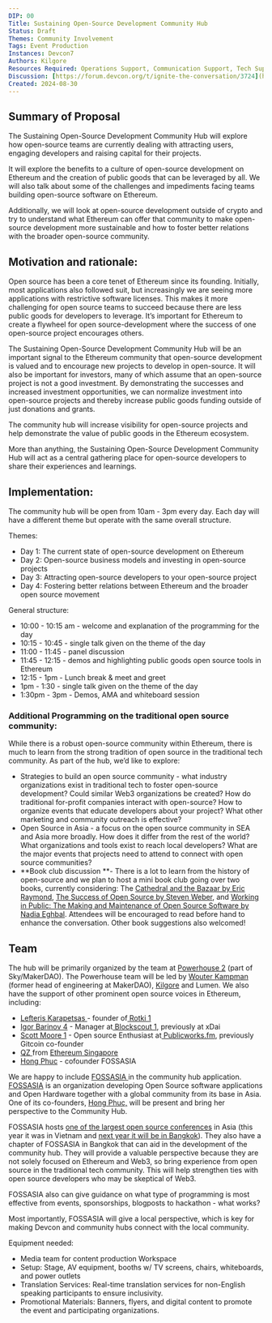 ```yaml
---
DIP: 00
Title: Sustaining Open-Source Development Community Hub 
Status: Draft
Themes: Community Involvement
Tags: Event Production
Instances: Devcon7
Authors: Kilgore
Resources Required: Operations Support, Communication Support, Tech Support
Discussion: [https://forum.devcon.org/t/ignite-the-conversation/3724](https://forum.devcon.org/t/sea-community-hub-proposal-sustaining-open-source-development/3982)
Created: 2024-08-30
---
```


## Summary of Proposal

The Sustaining Open-Source Development Community Hub will explore how open-source teams are currently dealing with attracting users, engaging developers and raising capital for their projects.

It will explore the benefits to a culture of open-source development on Ethereum and the creation of public goods that can be leveraged by all. We will also talk about some of the challenges and impediments facing teams building open-source software on Ethereum.

Additionally, we will look at open-source development outside of crypto and try to understand what Ethereum can offer that community to make open-source development more sustainable and how to foster better relations with the broader open-source community.


## Motivation and rationale:

Open source has been a core tenet of Ethereum since its founding. Initially, most applications also followed suit, but increasingly we are seeing more applications with restrictive software licenses. This makes it more challenging for open source teams to succeed because there are less public goods for developers to leverage. It’s important for Ethereum to create a flywheel for open source-development where the success of one open-source project encourages others.

The Sustaining Open-Source Development Community Hub will be an important signal to the Ethereum community that open-source development is valued and to encourage new projects to develop in open-source. It will also be important for investors, many of which assume that an open-source project is not a good investment. By demonstrating the successes and increased investment opportunities, we can normalize investment into open-source projects and thereby increase public goods funding outside of just donations and grants.

The community hub will increase visibility for open-source projects and help demonstrate the value of public goods in the Ethereum ecosystem.

More than anything, the Sustaining Open-Source Development Community Hub will act as a central gathering place for open-source developers to share their experiences and learnings.


## Implementation:

The community hub will be open from 10am - 3pm every day. Each day will have a different theme but operate with the same overall structure.

Themes:



* Day 1: The current state of open-source development on Ethereum
* Day 2: Open-source business models and investing in open-source projects
* Day 3: Attracting open-source developers to your open-source project
* Day 4: Fostering better relations between Ethereum and the broader open source movement

General structure:



* 10:00 - 10:15 am - welcome and explanation of the programming for the day
* 10:15 - 10:45 - single talk given on the theme of the day
* 11:00 - 11:45 - panel discussion
* 11:45 - 12:15 - demos and highlighting public goods open source tools in Ethereum
* 12:15 - 1pm - Lunch break & meet and greet
* 1pm - 1:30 - single talk given on the theme of the day
* 1:30pm - 3pm - Demos, AMA and whiteboard session


### Additional Programming on the traditional open source community:

While there is a robust open-source community within Ethereum, there is much to learn from the strong tradition of open source in the traditional tech community. As part of the hub, we’d like to explore:



* Strategies to build an open source community - what industry organizations exist in traditional tech to foster open-source development? Could similar Web3 organizations be created? How do traditional for-profit companies interact with open-source? How to organize events that educate developers about your project? What other marketing and community outreach is effective?
* Open Source in Asia - a focus on the open source community in SEA and Asia more broadly. How does it differ from the rest of the world? What organizations and tools exist to reach local developers? What are the major events that projects need to attend to connect with open source communities?
* **Book club discussion **- There is a lot to learn from the history of open-source and we plan to host a mini book club going over two books, currently considering: The [Cathedral and the Bazaar by Eric Raymond](https://en.wikipedia.org/wiki/The_Cathedral_and_the_Bazaar), [The Success of Open Source by Steven Weber](https://www.hup.harvard.edu/books/9780674018587), and [Working in Public: The Making and Maintenance of Open Source Software by Nadia Eghbal](https://www.goodreads.com/book/show/54140556-working-in-public). Attendees will be encouraged to read before hand to enhance the conversation. Other book suggestions also welcomed!


## Team

The hub will be primarily organized by the team at [Powerhouse 2](https://www.powerhouse.inc/) (part of Sky/MakerDAO). The Powerhouse team will be led by [Wouter Kampman](https://x.com/wkampmann) (former head of engineering at MakerDAO), [Kilgore](https://x.com/0xKilgore) and Lumen. We also have the support of other prominent open source voices in Ethereum, including:



* [Lefteris Karapetsas ](https://x.com/LefterisJP) - founder of[ Rotki 1](https://rotki.com/)
* [Igor Barinov 4](https://x.com/barinov) - Manager at[ Blockscout 1](https://www.blockscout.com/), previously at xDai
* [Scott Moore 1](https://x.com/notscottmoore) - Open source Enthusiast at[ Publicworks.fm](http://publicworks.fm/), previously Gitcoin co-founder
* [QZ ](https://x.com/not_qz)from [Ethereum Singapore ](https://ethereumsingapore.com/)
*  [Hong Phuc](https://x.com/hpdang) - cofounder FOSSASIA

We are happy to include [FOSSASIA ](https://fossasia.org/)in the community hub application. [FOSSASIA](https://fossasia.org/) is an organization developing Open Source software applications and Open Hardware together with a global community from its base in Asia. One of its co-founders, [Hong Phuc,](https://x.com/hpdang) will be present and bring her perspective to the Community Hub.

FOSSASIA hosts [one of the largest open source conferences](https://blog.fossasia.org/fossasia-summit-2024-recap-highlights-of-asias-biggest-open-source-conference-in-hanoi-vietnam/) in Asia (this year it was in Vietnam and [next year it will be in Bangkok](https://eventyay.com/e/4c0e0c27)). They also have a chapter of FOSSASIA in Bangkok that can aid in the development of the community hub. They will provide a valuable perspective because they are not solely focused on Ethereum and Web3, so bring experience from open source in the traditional tech community. This will help strengthen ties with open source developers who may be skeptical of Web3.

FOSSASIA also can give guidance on what type of programming is most effective from events, sponsorships, blogposts to hackathon - what works?

Most importantly, FOSSASIA will give a local perspective, which is key for making Devcon and community hubs connect with the local community.

Equipment needed:



* Media team for content production Workspace
* Setup: Stage, AV equipment, booths w/ TV screens, chairs, whiteboards, and power outlets
* Translation Services: Real-time translation services for non-English speaking participants to ensure inclusivity.
* Promotional Materials: Banners, flyers, and digital content to promote the event and participating organizations.
